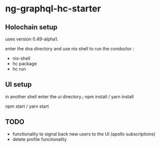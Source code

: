 # ng-graphql-hc-starter

## Holochain setup

uses version 0.49-alpha1.

enter the dna directory and use nix shell to run the conductor :

- nix-shell
- hc package
- hc run


## UI setup

in another shell enter the ui directory.;
npm install / yarn install

npm start / yarn start

## TODO
 - functionality to signal back new users to the UI (apollo subscriptions)
 - delete profile functionality
